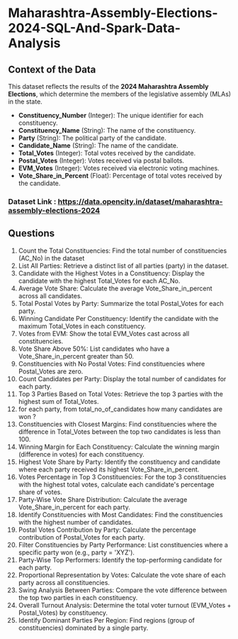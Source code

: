 # Maharashtra-Assembly-Elections-2024-SQL-And-Spark-Data-Analysis

## Context of the Data
This dataset reflects the results of the **2024 Maharashtra Assembly Elections**, which determine the members of the legislative assembly (MLAs) in the state.

- **Constituency_Number** (Integer): The unique identifier for each constituency.
- **Constituency_Name** (String): The name of the constituency.
- **Party** (String): The political party of the candidate.
- **Candidate_Name** (String): The name of the candidate.
- **Total_Votes** (Integer): Total votes received by the candidate.
- **Postal_Votes** (Integer): Votes received via postal ballots.
- **EVM_Votes** (Integer): Votes received via electronic voting machines.
- **Vote_Share_in_Percent** (Float): Percentage of total votes received by the candidate.

### Dataset Link : https://data.opencity.in/dataset/maharashtra-assembly-elections-2024

## Questions

1.	Count the Total Constituencies: Find the total number of constituencies (AC_No) in the dataset
2.	List All Parties: Retrieve a distinct list of all parties (party) in the dataset.
3.	Candidate with the Highest Votes in a Constituency: Display the candidate with the highest Total_Votes for each AC_No.
4.	Average Vote Share: Calculate the average Vote_Share_in_percent across all candidates.
5.	Total Postal Votes by Party: Summarize the total Postal_Votes for each party.
6.	Winning Candidate Per Constituency: Identify the candidate with the maximum Total_Votes in each constituency.
7.	Votes from EVM: Show the total EVM_Votes cast across all constituencies.
8.	Vote Share Above 50%: List candidates who have a Vote_Share_in_percent greater than 50.
9.	Constituencies with No Postal Votes: Find constituencies where Postal_Votes are zero.
10.	Count Candidates per Party: Display the total number of candidates for each party.
11.	Top 3 Parties Based on Total Votes: Retrieve the top 3 parties with the highest sum of Total_Votes.
12. for each party, from total_no_of_candidates how many candidates are won ?
13.	Constituencies with Closest Margins: Find constituencies where the difference in Total_Votes between the top two candidates is less than 100.
14.	Winning Margin for Each Constituency: Calculate the winning margin (difference in votes) for each constituency.
15.	Highest Vote Share by Party: Identify the constituency and candidate where each party received its highest Vote_Share_in_percent.
16.	Votes Percentage in Top 3 Constituencies: For the top 3 constituencies with the highest total votes, calculate each candidate's percentage share of votes.
17.	Party-Wise Vote Share Distribution: Calculate the average Vote_Share_in_percent for each party.
18.	Identify Constituencies with Most Candidates: Find the constituencies with the highest number of candidates.
19.	Postal Votes Contribution by Party: Calculate the percentage contribution of Postal_Votes for each party.
20.	Filter Constituencies by Party Performance: List constituencies where a specific party won (e.g., party = 'XYZ').
21.	Party-Wise Top Performers: Identify the top-performing candidate for each party.
22. Proportional Representation by Votes: Calculate the vote share of each party across all constituencies.
23.	Swing Analysis Between Parties: Compare the vote difference between the top two parties in each constituency.
24.	Overall Turnout Analysis: Determine the total voter turnout (EVM_Votes + Postal_Votes) by constituency.
25. Identify Dominant Parties Per Region: Find regions (group of constituencies) dominated by a single party.

